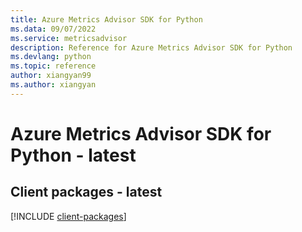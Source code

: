 ```yaml
---
title: Azure Metrics Advisor SDK for Python
ms.data: 09/07/2022
ms.service: metricsadvisor
description: Reference for Azure Metrics Advisor SDK for Python
ms.devlang: python
ms.topic: reference
author: xiangyan99
ms.author: xiangyan
---
```

# Azure Metrics Advisor SDK for Python - latest

## Client packages - latest
[!INCLUDE [client-packages](metrics-advisor-client-index.md)]